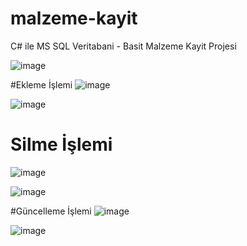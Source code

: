 # malzeme-kayit
C# ile MS SQL Veritabani - Basit Malzeme Kayit Projesi

![image](https://user-images.githubusercontent.com/79109512/208470176-fc75ed06-bdd7-42ac-a48e-61e406a35cbd.png)

#Ekleme İşlemi
![image](https://user-images.githubusercontent.com/79109512/208470393-89538e8a-167a-48a0-baa1-94bcf2ace058.png)

![image](https://user-images.githubusercontent.com/79109512/208470539-bfdad9a8-3f2c-49dd-8508-36fd66395f61.png)

# Silme İşlemi
![image](https://user-images.githubusercontent.com/79109512/208470597-b4d2df78-e202-41e2-88b2-da97469f3ffd.png)

![image](https://user-images.githubusercontent.com/79109512/208470655-69fb8dfc-c083-4550-bc98-a865e10e1cdf.png)

#Güncelleme İşlemi
![image](https://user-images.githubusercontent.com/79109512/208470887-44086dab-3b42-4db7-accd-a9ce3bb8ea25.png)

![image](https://user-images.githubusercontent.com/79109512/208470991-96b0d86b-e12d-41cd-9b4e-cf52af36fd4f.png)


